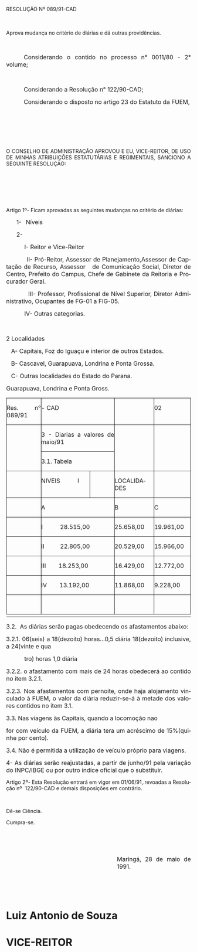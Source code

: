 <body lang=PT-BR style='tab-interval:36.0pt'>

<div class=Section1>

<p class=MsoTitle>RESOLUÇÃO Nº 089/91-CAD</p>

<p class=MsoNormal style='text-align:justify'><span style='font-size:12.0pt;
mso-bidi-font-size:10.0pt'><![if !supportEmptyParas]>&nbsp;<![endif]><o:p></o:p></span></p>

<p class=MsoBodyTextIndent2 style='text-align:justify'>Aprova mudança no
critério de diárias e dá outras providências.</p>

<p class=MsoNormal style='text-align:justify'><span style='font-size:12.0pt;
mso-bidi-font-size:10.0pt'><![if !supportEmptyParas]>&nbsp;<![endif]><o:p></o:p></span></p>

<p class=MsoNormal style='text-align:justify;text-indent:36.0pt'><span
style='font-size:12.0pt;mso-bidi-font-size:10.0pt'>Considerando o contido no
processo n° 0011/80 - 2° volume;<o:p></o:p></span></p>

<p class=MsoNormal style='text-align:justify'><span style='font-size:12.0pt;
mso-bidi-font-size:10.0pt'><![if !supportEmptyParas]>&nbsp;<![endif]><o:p></o:p></span></p>

<p class=MsoNormal style='text-align:justify;text-indent:36.0pt'><span
style='font-size:12.0pt;mso-bidi-font-size:10.0pt'>Considerando a Resolução n°
122/90-CAD;<o:p></o:p></span></p>

<p class=MsoNormal style='text-align:justify;text-indent:36.0pt'><span
style='font-size:12.0pt;mso-bidi-font-size:10.0pt'>Considerando o disposto no
artigo 23 do Estatuto da FUEM,<o:p></o:p></span></p>

<p class=MsoNormal style='text-align:justify;text-indent:36.0pt'><span
style='font-size:12.0pt;mso-bidi-font-size:10.0pt'><![if !supportEmptyParas]>&nbsp;<![endif]><o:p></o:p></span></p>

<p class=MsoNormal style='text-align:justify;text-indent:36.0pt'><span
style='font-size:12.0pt;mso-bidi-font-size:10.0pt'><![if !supportEmptyParas]>&nbsp;<![endif]><o:p></o:p></span></p>

<p class=MsoNormal style='text-align:justify;text-indent:36.0pt'><span
style='font-size:12.0pt;mso-bidi-font-size:10.0pt'><![if !supportEmptyParas]>&nbsp;<![endif]><o:p></o:p></span></p>

<p class=MsoBodyTextIndent style='text-align:justify'>O CONSELHO DE
ADMINISTRAÇÃO APROVOU E EU, VICE-REITOR, DE USO DE MINHAS ATRIBUIÇÕES
ESTATUTÁRIAS E REGIMENTAIS, SANCIONO A SEGUINTE RESOLUÇÃO:</p>

<p class=MsoBodyTextIndent style='text-align:justify'><![if !supportEmptyParas]>&nbsp;<![endif]><o:p></o:p></p>

<p class=MsoBodyTextIndent style='text-align:justify'><![if !supportEmptyParas]>&nbsp;<![endif]><o:p></o:p></p>

<p class=MsoNormal style='text-align:justify'><span style='font-size:12.0pt;
mso-bidi-font-size:10.0pt'><![if !supportEmptyParas]>&nbsp;<![endif]><o:p></o:p></span></p>

<p class=MsoBodyTextIndent style='text-align:justify'>Artigo 1º- Ficam
aprovadas as seguintes mudanças no critério de diárias:</p>

<p class=MsoNormal style='margin-left:39.0pt;text-align:justify;text-indent:
-18.0pt;mso-list:l0 level1 lfo1;tab-stops:list 39.0pt'><![if !supportLists]><span
style='font-size:12.0pt;mso-bidi-font-size:10.0pt'>1-<span style='font:7.0pt "Times New Roman"'>&nbsp;&nbsp;&nbsp;&nbsp;
</span></span><![endif]><span style='font-size:12.0pt;mso-bidi-font-size:10.0pt'>Níveis<o:p></o:p></span></p>

<p class=MsoNormal style='margin-left:39.0pt;text-align:justify;text-indent:
-18.0pt;mso-list:l0 level1 lfo1;tab-stops:list 39.0pt'><![if !supportLists]><span
style='font-size:12.0pt;mso-bidi-font-size:10.0pt'>2-<span style='font:7.0pt "Times New Roman"'>&nbsp;&nbsp;&nbsp;&nbsp;
</span></span><![endif]><span style='font-size:12.0pt;mso-bidi-font-size:10.0pt'><![if !supportEmptyParas]>&nbsp;<![endif]><o:p></o:p></span></p>

<p class=MsoNormal style='text-align:justify'><span style='font-size:12.0pt;
mso-bidi-font-size:10.0pt'><span style="mso-spacerun: yes">           </span>I-
Reitor e Vice-Reitor<o:p></o:p></span></p>

<p class=MsoNormal style='text-align:justify'><span style='font-size:12.0pt;
mso-bidi-font-size:10.0pt'><span style="mso-spacerun: yes">          
</span>II- Pró-Reitor, Assessor de Planejamento,Assessor de Captação de
Recurso, Assessor<span style="mso-spacerun: yes">   </span>de Comunicação
Social, Diretor de Centro, Prefeito do Campus, Chefe de Gabinete da Reitoria e
Procurador Geral.<o:p></o:p></span></p>

<p class=MsoNormal style='text-align:justify'><span style='font-size:12.0pt;
mso-bidi-font-size:10.0pt'><span style="mso-spacerun: yes">          
</span>III- Professor, Profissional de Nível Superior, Diretor Administrativo,
Ocupantes de FG-01 a FIG-05.<o:p></o:p></span></p>

<p class=MsoNormal style='text-align:justify'><span style='font-size:12.0pt;
mso-bidi-font-size:10.0pt'><span style="mso-spacerun: yes">          
</span>IV- Outras categorias.<o:p></o:p></span></p>

<p class=MsoNormal style='text-align:justify'><span style='font-size:12.0pt;
mso-bidi-font-size:10.0pt'><![if !supportEmptyParas]>&nbsp;<![endif]><o:p></o:p></span></p>

<p class=MsoNormal style='text-align:justify'><span style='font-size:12.0pt;
mso-bidi-font-size:10.0pt'>2 Localidades<o:p></o:p></span></p>

<p class=MsoNormal style='text-align:justify'><span style='font-size:12.0pt;
mso-bidi-font-size:10.0pt'><span style="mso-spacerun: yes">   </span>A-
Capitais, Foz do Iguaçu e interior de outros Estados.<o:p></o:p></span></p>

<p class=MsoNormal style='text-align:justify'><span style='font-size:12.0pt;
mso-bidi-font-size:10.0pt'><span style="mso-spacerun: yes">   </span>B-
Cascavel, Guarapuava, Londrina e Ponta Grossa.<o:p></o:p></span></p>

<p class=MsoNormal style='text-align:justify'><span style='font-size:12.0pt;
mso-bidi-font-size:10.0pt'><span style="mso-spacerun: yes">   </span>C- Outras
localidades do Estado do Parana.<o:p></o:p></span></p>

<p class=MsoNormal style='text-align:justify'><span style='font-size:12.0pt;
mso-bidi-font-size:10.0pt'>Guarapuava, Londrina e Ponta Gross.<o:p></o:p></span></p>

<table border=0 cellspacing=0 cellpadding=0 style='margin-left:.25pt;
 border-collapse:collapse;mso-padding-alt:0cm 0cm 0cm 0cm'>
 <tr>
  <td width=107 valign=top style='width:80.35pt;border:solid windowtext .5pt;
  padding:0cm 0cm 0cm 0cm'>
  <p class=MsoNormal style='text-align:justify'><span style='font-size:12.0pt;
  mso-bidi-font-size:10.0pt'>Res. n° 089/91<o:p></o:p></span></p>
  </td>
  <td width=253 colspan=2 valign=top style='width:189.85pt;border:solid windowtext .5pt;
  border-left:none;mso-border-left-alt:solid windowtext .5pt;padding:0cm 0cm 0cm 0cm'>
  <p class=MsoNormal style='text-align:justify'><span style='font-size:12.0pt;
  mso-bidi-font-size:10.0pt'>- CAD<o:p></o:p></span></p>
  </td>
  <td width=106 valign=top style='width:79.7pt;border:solid windowtext .5pt;
  border-left:none;mso-border-left-alt:solid windowtext .5pt;padding:0cm 0cm 0cm 0cm'>
  <p class=MsoNormal style='text-align:justify'><![if !supportEmptyParas]>&nbsp;<![endif]><span
  style='font-size:12.0pt;mso-bidi-font-size:10.0pt'><o:p></o:p></span></p>
  </td>
  <td width=99 valign=top style='width:74.2pt;border:solid windowtext .5pt;
  border-left:none;mso-border-left-alt:solid windowtext .5pt;padding:0cm 0cm 0cm 0cm'>
  <p class=MsoNormal style='text-align:justify'><span style='font-size:12.0pt;
  mso-bidi-font-size:10.0pt'>02<o:p></o:p></span></p>
  </td>
 </tr>
 <tr>
  <td width=107 rowspan=2 valign=top style='width:80.35pt;border:solid windowtext .5pt;
  border-top:none;mso-border-top-alt:solid windowtext .5pt;padding:0cm 0cm 0cm 0cm'>
  <p class=MsoNormal style='text-align:justify'><![if !supportEmptyParas]>&nbsp;<![endif]><span
  style='font-size:12.0pt;mso-bidi-font-size:10.0pt'><o:p></o:p></span></p>
  </td>
  <td width=253 colspan=2 valign=top style='width:189.85pt;border-top:none;
  border-left:none;border-bottom:solid windowtext .5pt;border-right:solid windowtext .5pt;
  mso-border-top-alt:solid windowtext .5pt;mso-border-left-alt:solid windowtext .5pt;
  padding:0cm 0cm 0cm 0cm'>
  <p class=MsoNormal style='text-align:justify'><span style='font-size:12.0pt;
  mso-bidi-font-size:10.0pt'>3 - Diarias a valores de maio/91<o:p></o:p></span></p>
  </td>
  <td width=106 rowspan=2 valign=top style='width:79.7pt;border-top:none;
  border-left:none;border-bottom:solid windowtext .5pt;border-right:solid windowtext .5pt;
  mso-border-top-alt:solid windowtext .5pt;mso-border-left-alt:solid windowtext .5pt;
  padding:0cm 0cm 0cm 0cm'>
  <p class=MsoNormal style='text-align:justify'><![if !supportEmptyParas]>&nbsp;<![endif]><span
  style='font-size:12.0pt;mso-bidi-font-size:10.0pt'><o:p></o:p></span></p>
  </td>
  <td width=99 rowspan=2 valign=top style='width:74.2pt;border-top:none;
  border-left:none;border-bottom:solid windowtext .5pt;border-right:solid windowtext .5pt;
  mso-border-top-alt:solid windowtext .5pt;mso-border-left-alt:solid windowtext .5pt;
  padding:0cm 0cm 0cm 0cm'>
  <p class=MsoNormal style='text-align:justify'><![if !supportEmptyParas]>&nbsp;<![endif]><span
  style='font-size:12.0pt;mso-bidi-font-size:10.0pt'><o:p></o:p></span></p>
  </td>
 </tr>
 <tr>
  <td width=253 colspan=2 valign=top style='width:189.85pt;border-top:none;
  border-left:none;border-bottom:solid windowtext .5pt;border-right:solid windowtext .5pt;
  mso-border-top-alt:solid windowtext .5pt;mso-border-left-alt:solid windowtext .5pt;
  padding:0cm 0cm 0cm 0cm'>
  <p class=MsoNormal style='text-align:justify'><span style='font-size:12.0pt;
  mso-bidi-font-size:10.0pt'>3.1. Tabela<o:p></o:p></span></p>
  </td>
 </tr>
 <tr>
  <td width=107 valign=top style='width:80.35pt;border:solid windowtext .5pt;
  border-top:none;mso-border-top-alt:solid windowtext .5pt;padding:0cm 0cm 0cm 0cm'>
  <p class=MsoNormal style='text-align:justify'><![if !supportEmptyParas]>&nbsp;<![endif]><span
  style='font-size:12.0pt;mso-bidi-font-size:10.0pt'><o:p></o:p></span></p>
  </td>
  <td width=162 valign=top style='width:121.45pt;border-top:none;border-left:
  none;border-bottom:solid windowtext .5pt;border-right:solid windowtext .5pt;
  mso-border-top-alt:solid windowtext .5pt;mso-border-left-alt:solid windowtext .5pt;
  padding:0cm 0cm 0cm 0cm'>
  <p class=MsoNormal style='text-align:justify'><span style='font-size:12.0pt;
  mso-bidi-font-size:10.0pt'>NIVEIS<span style='mso-tab-count:1'>           </span>I<o:p></o:p></span></p>
  </td>
  <td width=91 valign=top style='width:68.4pt;border-top:none;border-left:none;
  border-bottom:solid windowtext .5pt;border-right:solid windowtext .5pt;
  mso-border-top-alt:solid windowtext .5pt;mso-border-left-alt:solid windowtext .5pt;
  padding:0cm 0cm 0cm 0cm'>
  <p class=MsoNormal style='text-align:justify'><![if !supportEmptyParas]>&nbsp;<![endif]><span
  style='font-size:12.0pt;mso-bidi-font-size:10.0pt'><o:p></o:p></span></p>
  </td>
  <td width=106 valign=top style='width:79.7pt;border-top:none;border-left:
  none;border-bottom:solid windowtext .5pt;border-right:solid windowtext .5pt;
  mso-border-top-alt:solid windowtext .5pt;mso-border-left-alt:solid windowtext .5pt;
  padding:0cm 0cm 0cm 0cm'>
  <p class=MsoNormal style='text-align:justify'><span style='font-size:12.0pt;
  mso-bidi-font-size:10.0pt'>LOCALIDADES<o:p></o:p></span></p>
  </td>
  <td width=99 valign=top style='width:74.2pt;border-top:none;border-left:none;
  border-bottom:solid windowtext .5pt;border-right:solid windowtext .5pt;
  mso-border-top-alt:solid windowtext .5pt;mso-border-left-alt:solid windowtext .5pt;
  padding:0cm 0cm 0cm 0cm'>
  <p class=MsoNormal style='text-align:justify'><![if !supportEmptyParas]>&nbsp;<![endif]><span
  style='font-size:12.0pt;mso-bidi-font-size:10.0pt'><o:p></o:p></span></p>
  </td>
 </tr>
 <tr>
  <td width=107 valign=top style='width:80.35pt;border:solid windowtext .5pt;
  border-top:none;mso-border-top-alt:solid windowtext .5pt;padding:0cm 0cm 0cm 0cm'>
  <p class=MsoNormal style='text-align:justify'><![if !supportEmptyParas]>&nbsp;<![endif]><span
  style='font-size:12.0pt;mso-bidi-font-size:10.0pt'><o:p></o:p></span></p>
  </td>
  <td width=253 colspan=2 valign=top style='width:189.85pt;border-top:none;
  border-left:none;border-bottom:solid windowtext .5pt;border-right:solid windowtext .5pt;
  mso-border-top-alt:solid windowtext .5pt;mso-border-left-alt:solid windowtext .5pt;
  padding:0cm 0cm 0cm 0cm'>
  <p class=MsoNormal style='text-align:justify'><span style='font-size:12.0pt;
  mso-bidi-font-size:10.0pt'>A<o:p></o:p></span></p>
  </td>
  <td width=106 valign=top style='width:79.7pt;border-top:none;border-left:
  none;border-bottom:solid windowtext .5pt;border-right:solid windowtext .5pt;
  mso-border-top-alt:solid windowtext .5pt;mso-border-left-alt:solid windowtext .5pt;
  padding:0cm 0cm 0cm 0cm'>
  <p class=MsoNormal style='text-align:justify'><span style='font-size:12.0pt;
  mso-bidi-font-size:10.0pt'>B<o:p></o:p></span></p>
  </td>
  <td width=99 valign=top style='width:74.2pt;border-top:none;border-left:none;
  border-bottom:solid windowtext .5pt;border-right:solid windowtext .5pt;
  mso-border-top-alt:solid windowtext .5pt;mso-border-left-alt:solid windowtext .5pt;
  padding:0cm 0cm 0cm 0cm'>
  <p class=MsoNormal style='text-align:justify'><span lang=EN-US
  style='font-size:12.0pt;mso-bidi-font-size:10.0pt;mso-ansi-language:EN-US'>C<o:p></o:p></span></p>
  </td>
 </tr>
 <tr>
  <td width=107 valign=top style='width:80.35pt;border:solid windowtext .5pt;
  border-top:none;mso-border-top-alt:solid windowtext .5pt;padding:0cm 0cm 0cm 0cm'>
  <p class=MsoNormal style='text-align:justify'><![if !supportEmptyParas]>&nbsp;<![endif]><span
  lang=EN-US style='font-size:12.0pt;mso-bidi-font-size:10.0pt;mso-ansi-language:
  EN-US'><o:p></o:p></span></p>
  </td>
  <td width=253 colspan=2 valign=top style='width:189.85pt;border-top:none;
  border-left:none;border-bottom:solid windowtext .5pt;border-right:solid windowtext .5pt;
  mso-border-top-alt:solid windowtext .5pt;mso-border-left-alt:solid windowtext .5pt;
  padding:0cm 0cm 0cm 0cm'>
  <p class=MsoNormal style='text-align:justify'><span lang=EN-US
  style='font-size:12.0pt;mso-bidi-font-size:10.0pt;mso-ansi-language:EN-US'>I<span
  style='mso-tab-count:1'>           </span>28.515,00<o:p></o:p></span></p>
  </td>
  <td width=106 valign=top style='width:79.7pt;border-top:none;border-left:
  none;border-bottom:solid windowtext .5pt;border-right:solid windowtext .5pt;
  mso-border-top-alt:solid windowtext .5pt;mso-border-left-alt:solid windowtext .5pt;
  padding:0cm 0cm 0cm 0cm'>
  <p class=MsoNormal style='text-align:justify'><span lang=EN-US
  style='font-size:12.0pt;mso-bidi-font-size:10.0pt;mso-ansi-language:EN-US'>25.658,00<o:p></o:p></span></p>
  </td>
  <td width=99 valign=top style='width:74.2pt;border-top:none;border-left:none;
  border-bottom:solid windowtext .5pt;border-right:solid windowtext .5pt;
  mso-border-top-alt:solid windowtext .5pt;mso-border-left-alt:solid windowtext .5pt;
  padding:0cm 0cm 0cm 0cm'>
  <p class=MsoNormal style='text-align:justify'><span lang=EN-US
  style='font-size:12.0pt;mso-bidi-font-size:10.0pt;mso-ansi-language:EN-US'>19.961,00<o:p></o:p></span></p>
  </td>
 </tr>
 <tr>
  <td width=107 valign=top style='width:80.35pt;border:solid windowtext .5pt;
  border-top:none;mso-border-top-alt:solid windowtext .5pt;padding:0cm 0cm 0cm 0cm'>
  <p class=MsoNormal style='text-align:justify'><![if !supportEmptyParas]>&nbsp;<![endif]><span
  lang=EN-US style='font-size:12.0pt;mso-bidi-font-size:10.0pt;mso-ansi-language:
  EN-US'><o:p></o:p></span></p>
  </td>
  <td width=253 colspan=2 valign=top style='width:189.85pt;border-top:none;
  border-left:none;border-bottom:solid windowtext .5pt;border-right:solid windowtext .5pt;
  mso-border-top-alt:solid windowtext .5pt;mso-border-left-alt:solid windowtext .5pt;
  padding:0cm 0cm 0cm 0cm'>
  <p class=MsoNormal style='text-align:justify'><span lang=EN-US
  style='font-size:12.0pt;mso-bidi-font-size:10.0pt;mso-ansi-language:EN-US'>II<span
  style='mso-tab-count:1'>          </span>22.805,00<o:p></o:p></span></p>
  </td>
  <td width=106 valign=top style='width:79.7pt;border-top:none;border-left:
  none;border-bottom:solid windowtext .5pt;border-right:solid windowtext .5pt;
  mso-border-top-alt:solid windowtext .5pt;mso-border-left-alt:solid windowtext .5pt;
  padding:0cm 0cm 0cm 0cm'>
  <p class=MsoNormal style='text-align:justify'><span style='font-size:12.0pt;
  mso-bidi-font-size:10.0pt'>20.529,00<o:p></o:p></span></p>
  </td>
  <td width=99 valign=top style='width:74.2pt;border-top:none;border-left:none;
  border-bottom:solid windowtext .5pt;border-right:solid windowtext .5pt;
  mso-border-top-alt:solid windowtext .5pt;mso-border-left-alt:solid windowtext .5pt;
  padding:0cm 0cm 0cm 0cm'>
  <p class=MsoNormal style='text-align:justify'><span style='font-size:12.0pt;
  mso-bidi-font-size:10.0pt'>15.966,00<o:p></o:p></span></p>
  </td>
 </tr>
 <tr>
  <td width=107 valign=top style='width:80.35pt;border:solid windowtext .5pt;
  border-top:none;mso-border-top-alt:solid windowtext .5pt;padding:0cm 0cm 0cm 0cm'>
  <p class=MsoNormal style='text-align:justify'><![if !supportEmptyParas]>&nbsp;<![endif]><span
  style='font-size:12.0pt;mso-bidi-font-size:10.0pt'><o:p></o:p></span></p>
  </td>
  <td width=253 colspan=2 valign=top style='width:189.85pt;border-top:none;
  border-left:none;border-bottom:solid windowtext .5pt;border-right:solid windowtext .5pt;
  mso-border-top-alt:solid windowtext .5pt;mso-border-left-alt:solid windowtext .5pt;
  padding:0cm 0cm 0cm 0cm'>
  <p class=MsoNormal style='text-align:justify'><span style='font-size:12.0pt;
  mso-bidi-font-size:10.0pt'>III<span style='mso-tab-count:1'>        </span>18.253,00<o:p></o:p></span></p>
  </td>
  <td width=106 valign=top style='width:79.7pt;border-top:none;border-left:
  none;border-bottom:solid windowtext .5pt;border-right:solid windowtext .5pt;
  mso-border-top-alt:solid windowtext .5pt;mso-border-left-alt:solid windowtext .5pt;
  padding:0cm 0cm 0cm 0cm'>
  <p class=MsoNormal style='text-align:justify'><span style='font-size:12.0pt;
  mso-bidi-font-size:10.0pt'>16.429,00<o:p></o:p></span></p>
  </td>
  <td width=99 valign=top style='width:74.2pt;border-top:none;border-left:none;
  border-bottom:solid windowtext .5pt;border-right:solid windowtext .5pt;
  mso-border-top-alt:solid windowtext .5pt;mso-border-left-alt:solid windowtext .5pt;
  padding:0cm 0cm 0cm 0cm'>
  <p class=MsoNormal style='text-align:justify'><span style='font-size:12.0pt;
  mso-bidi-font-size:10.0pt'>12.772,00<o:p></o:p></span></p>
  </td>
 </tr>
 <tr>
  <td width=107 valign=top style='width:80.35pt;border:solid windowtext .5pt;
  border-top:none;mso-border-top-alt:solid windowtext .5pt;padding:0cm 0cm 0cm 0cm'>
  <p class=MsoNormal style='text-align:justify'><![if !supportEmptyParas]>&nbsp;<![endif]><span
  style='font-size:12.0pt;mso-bidi-font-size:10.0pt'><o:p></o:p></span></p>
  </td>
  <td width=253 colspan=2 valign=top style='width:189.85pt;border-top:none;
  border-left:none;border-bottom:solid windowtext .5pt;border-right:solid windowtext .5pt;
  mso-border-top-alt:solid windowtext .5pt;mso-border-left-alt:solid windowtext .5pt;
  padding:0cm 0cm 0cm 0cm'>
  <p class=MsoNormal style='text-align:justify'><span style='font-size:12.0pt;
  mso-bidi-font-size:10.0pt'>IV<span style='mso-tab-count:1'>        </span>13.192,00<o:p></o:p></span></p>
  </td>
  <td width=106 valign=top style='width:79.7pt;border-top:none;border-left:
  none;border-bottom:solid windowtext .5pt;border-right:solid windowtext .5pt;
  mso-border-top-alt:solid windowtext .5pt;mso-border-left-alt:solid windowtext .5pt;
  padding:0cm 0cm 0cm 0cm'>
  <p class=MsoNormal style='text-align:justify'><span style='font-size:12.0pt;
  mso-bidi-font-size:10.0pt'>11.868,00<o:p></o:p></span></p>
  </td>
  <td width=99 valign=top style='width:74.2pt;border-top:none;border-left:none;
  border-bottom:solid windowtext .5pt;border-right:solid windowtext .5pt;
  mso-border-top-alt:solid windowtext .5pt;mso-border-left-alt:solid windowtext .5pt;
  padding:0cm 0cm 0cm 0cm'>
  <p class=MsoNormal style='text-align:justify'><span style='font-size:12.0pt;
  mso-bidi-font-size:10.0pt'>9.228,00<o:p></o:p></span></p>
  </td>
 </tr>
 <tr>
  <td width=107 valign=top style='width:80.35pt;border:solid windowtext .5pt;
  border-top:none;mso-border-top-alt:solid windowtext .5pt;padding:0cm 0cm 0cm 0cm'>
  <p class=MsoNormal style='text-align:justify'><![if !supportEmptyParas]>&nbsp;<![endif]><span
  style='font-size:12.0pt;mso-bidi-font-size:10.0pt'><o:p></o:p></span></p>
  </td>
  <td width=253 colspan=2 valign=top style='width:189.85pt;border-top:none;
  border-left:none;border-bottom:solid windowtext .5pt;border-right:solid windowtext .5pt;
  mso-border-top-alt:solid windowtext .5pt;mso-border-left-alt:solid windowtext .5pt;
  padding:0cm 0cm 0cm 0cm'>
  <p class=MsoNormal style='text-align:justify'><![if !supportEmptyParas]>&nbsp;<![endif]><span
  style='font-size:12.0pt;mso-bidi-font-size:10.0pt'><o:p></o:p></span></p>
  </td>
  <td width=106 valign=top style='width:79.7pt;border-top:none;border-left:
  none;border-bottom:solid windowtext .5pt;border-right:solid windowtext .5pt;
  mso-border-top-alt:solid windowtext .5pt;mso-border-left-alt:solid windowtext .5pt;
  padding:0cm 0cm 0cm 0cm'>
  <p class=MsoNormal style='text-align:justify'><![if !supportEmptyParas]>&nbsp;<![endif]><span
  style='font-size:12.0pt;mso-bidi-font-size:10.0pt'><o:p></o:p></span></p>
  </td>
  <td width=99 valign=top style='width:74.2pt;border-top:none;border-left:none;
  border-bottom:solid windowtext .5pt;border-right:solid windowtext .5pt;
  mso-border-top-alt:solid windowtext .5pt;mso-border-left-alt:solid windowtext .5pt;
  padding:0cm 0cm 0cm 0cm'>
  <p class=MsoNormal style='text-align:justify'><![if !supportEmptyParas]>&nbsp;<![endif]><span
  style='font-size:12.0pt;mso-bidi-font-size:10.0pt'><o:p></o:p></span></p>
  </td>
 </tr>
 <![if !supportMisalignedColumns]>
 <tr height=0>
  <td width=107 style='border:none'></td>
  <td width=162 style='border:none'></td>
  <td width=91 style='border:none'></td>
  <td width=113 style='border:none'></td>
  <td width=99 style='border:none'></td>
 </tr>
 <![endif]>
</table>

<p class=MsoNormal style='text-align:justify'><span style='font-size:12.0pt;
mso-bidi-font-size:10.0pt'>3.2.<span style="mso-spacerun: yes">  </span>As
diárias serão pagas obedecendo os afastamentos abaixo:<o:p></o:p></span></p>

<p class=MsoNormal style='text-align:justify'><span style='font-size:12.0pt;
mso-bidi-font-size:10.0pt'>3.2.1. 06(seis) a 18(dezoito) horas...0,5 diária
18(dezoito) inclusive, a 24(vinte e qua<o:p></o:p></span></p>

<p class=MsoNormal style='text-align:justify'><span style='font-size:12.0pt;
mso-bidi-font-size:10.0pt'><span style="mso-spacerun: yes">          
</span>tro) horas 1,0 diária<o:p></o:p></span></p>

<p class=MsoNormal style='text-align:justify'><span style='font-size:12.0pt;
mso-bidi-font-size:10.0pt'>3.2.2. o afastamento com mais de 24 horas obedecerá
ao contido no item 3.2.1.<o:p></o:p></span></p>

<p class=MsoNormal style='text-align:justify'><span style='font-size:12.0pt;
mso-bidi-font-size:10.0pt'>3.2.3. Nos afastamentos com pernoite, onde haja
alojamento vinculado à FUEM, o valor da diária reduzir-se-á à metade dos
valores contidos no item 3.1.<o:p></o:p></span></p>

<p class=MsoNormal style='text-align:justify'><span style='font-size:12.0pt;
mso-bidi-font-size:10.0pt'>3.3. Nas viagens às Capitais, quando a locomoção nao<o:p></o:p></span></p>

<p class=MsoNormal style='text-align:justify'><span style='font-size:12.0pt;
mso-bidi-font-size:10.0pt'>for com veículo da FUEM, a diária tera um acréscimo
de 15%(quinhe por cento).<o:p></o:p></span></p>

<p class=MsoNormal style='text-align:justify'><span style='font-size:12.0pt;
mso-bidi-font-size:10.0pt'>3.4. Não é permitida a utilização de veículo próprio
para viagens.<o:p></o:p></span></p>

<p class=MsoNormal style='text-align:justify'><span style='font-size:12.0pt;
mso-bidi-font-size:10.0pt'>4- As diárias serão reajustadas, a partir de
junho/91 pela variação do INPC/IBGE ou por outro índice oficial que o
substituir.<o:p></o:p></span></p>

<p class=MsoBodyTextIndent style='text-align:justify'>Artigo 2º- Esta Resolução
entrará em vigor em 01/06/91,.revoadas a Resolução nº<span style="mso-spacerun:
yes">  </span>122/90-CAD e demais disposições em contrário.</p>

<p class=MsoBodyTextIndent style='text-align:justify'><![if !supportEmptyParas]>&nbsp;<![endif]><o:p></o:p></p>

<p class=MsoBodyTextIndent style='text-align:justify'>Dê-se Ciência.</p>

<p class=MsoBodyTextIndent style='text-align:justify'>Cumpra-se.</p>

<p class=MsoNormal style='text-align:justify'><span style='font-size:12.0pt;
mso-bidi-font-size:10.0pt'><![if !supportEmptyParas]>&nbsp;<![endif]><o:p></o:p></span></p>

<p class=MsoNormal style='text-align:justify'><span style='font-size:12.0pt;
mso-bidi-font-size:10.0pt'><![if !supportEmptyParas]>&nbsp;<![endif]><o:p></o:p></span></p>

<p class=MsoNormal style='margin-left:8.0cm;text-align:justify'><span
style='font-size:12.0pt;mso-bidi-font-size:10.0pt'>Maringá, 28 de maio de 1991.<o:p></o:p></span></p>

<p class=MsoNormal style='text-align:justify'><span style='font-size:12.0pt;
mso-bidi-font-size:10.0pt'><![if !supportEmptyParas]>&nbsp;<![endif]><o:p></o:p></span></p>

<p class=MsoNormal style='text-align:justify'><span style='font-size:12.0pt;
mso-bidi-font-size:10.0pt'><![if !supportEmptyParas]>&nbsp;<![endif]><o:p></o:p></span></p>

<h1 style='text-align:justify'><span lang=ES-TRAD>Luiz Antonio de Souza</span></h1>

<h1 style='text-align:justify'><span lang=ES-TRAD>VICE-REITOR</span></h1>

</div>

</body>
